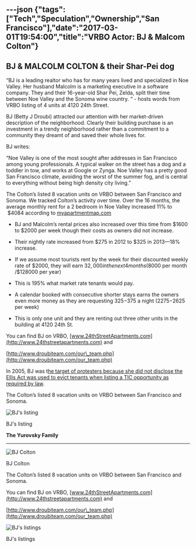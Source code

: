 ---json
{"tags":["Tech","Speculation","Ownership","San Francisco"],"date":"2017-03-01T19:54:00","title":"VRBO Actor: BJ &amp; Malcom Colton"}
---

BJ & MALCOLM COLTON **& their Shar-Pei dog**
--------------------------------------------

“BJ is a leading realtor who has for many years lived and specialized in Noe Valley. Her husband Malcolm is a marketing executive in a software company. They and their 16-year-old Shar Pei, Zelda, split their time between Noe Valley and the Sonoma wine country. “ - hosts words from VRBO listing of 4 units at 4120 24th Street.

BJ (Betty J Droubi) attracted our attention with her market-driven description of the neighborhood. Clearly their building purchase is an investment in a trendy neighborhood rather than a commitment to a community they dreamt of and saved their whole lives for.

BJ writes:

“Noe Valley is one of the most sought after addresses in San Francisco among young professionals. A typical walker on the street has a dog and a toddler in tow, and works at Google or Zynga. Noe Valley has a pretty good San Francisco climate, avoiding the worst of the summer fog, and is central to everything without being high density city living.”

The Colton’s listed 8 vacation units on VRBO between San Francisco and Sonoma. We tracked Colton’s activity over time. Over the 16 months, the average monthly rent for a 2 bedroom in Noe Valley increased 11% to  $4084 according to [myapartmentmap.com](http://www.myapartmentmap.com)

*   BJ and Malcolm’s rental prices also increased over this time from $1600 to $2000 per week though their costs as owners did not increase.
    
*   Their nightly rate increased from $275 in 2012 to $325 in 2013—18% increase.
    
*   If we assume most tourists rent by the week for their discounted weekly rate of $2000, they will earn $32,000 in the next 4 months ($8000 per month /$128000 per year)
    
*   This is 195% what market rate tenants would pay.
    
*   A calendar booked with consecutive shorter stays earns the owners even more money as they are requesting $325-$375 a night ($2275-$2625 per week)
    
*   This is only one unit and they are renting out three other units in the building at 4120 24th St.
    

You can find BJ on VRBO, [www.24thStreetApartments.com](http://www.24thstreetapartments.com) and

[http://www.droubiteam.com/our\_team.php](http://www.droubiteam.com/our_team.php)

In 2005, BJ was t[he target of protesters because she did not disclose the Ellis Act was used to evict tenants when listing a TIC opportunity as required by law](http://beyondchron.org/tenants-demand-city-enforce-eviction-disclosure-law/).

The Colton’s listed 8 vacation units on VRBO between San Francisco and Sonoma.

![BJ's listing](https://images.squarespace-cdn.com/content/v1/52b7d7a6e4b0b3e376ac8ea2/1412364115987-3LHBYTU74AMBT28DFIDS/ke17ZwdGBToddI8pDm48kG02UTyunk9ZCtjmNhoXQJ9Zw-zPPgdn4jUwVcJE1ZvWQUxwkmyExglNqGp0IvTJZUJFbgE-7XRK3dMEBRBhUpwlpoxWhuljTFiN1xzI07MRixn74-28dJQQBN9m7Kj3b3zaVxho1t0tqUvLcG4WutQ/bj)

BJ's listing

**The Yurovsky Family**  

--------------------------

![BJ Colton](https://images.squarespace-cdn.com/content/v1/52b7d7a6e4b0b3e376ac8ea2/1412319084446-GL0BGQD1JL0T00KMXCEW/ke17ZwdGBToddI8pDm48kB3ev6n3TjvhRjRWgFW2YuFZw-zPPgdn4jUwVcJE1ZvWhcwhEtWJXoshNdA9f1qD7StoHnpD1WDiyvmtYliKB64hicse0acxSx-dno-taVhVFlyTO4S_xttQyhNVwiHHMg/BJ+Colton)

BJ Colton

The Colton’s listed 8 vacation units on VRBO between San Francisco and Sonoma.

You can find BJ on VRBO, [www.24thStreetApartments.com](http://www.24thstreetapartments.com) and

[http://www.droubiteam.com/our\_team.php](http://www.droubiteam.com/our_team.php)

![BJ's listings](https://images.squarespace-cdn.com/content/v1/52b7d7a6e4b0b3e376ac8ea2/1412319475569-CZXAQVCUNTYVOUUJKSAJ/ke17ZwdGBToddI8pDm48kMqwwqlVpFg0dD-Ip7N73P5Zw-zPPgdn4jUwVcJE1ZvWEtT5uBSRWt4vQZAgTJucoTqqXjS3CfNDSuuf31e0tVH-_s9sM5YGR_eGFzg83FEphh-8jx6hHOvdpePACDAZaTqWIIaSPh2v08GbKqpiV54/BJ%27s+listings)

BJ's listings